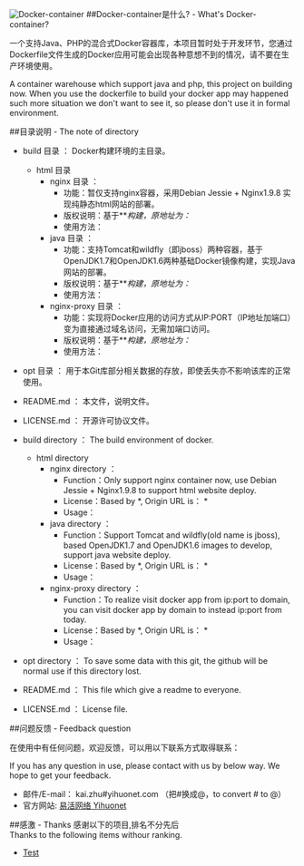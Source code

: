 ![Docker-container](http://a.oss.yihuonet.com/storage/Docker-container.png)
##Docker-container是什么? - What's Docker-container?

  
一个支持Java、PHP的混合式Docker容器库，本项目暂时处于开发环节，您通过Dockerfile文件生成的Docker应用可能会出现各种意想不到的情况，请不要在生产环境使用。
  
A container warehouse which support java and php, this project on building now. When you use the dockerfile to build your docker app may happened such more situation we don't want to see it, so please don't use it in formal environment.


  
  
##目录说明 - The note of directory

* build 目录 ： Docker构建环境的主目录。
    * html 目录 
        * nginx 目录 ：
            * 功能：暂仅支持nginx容器，采用Debian Jessie + Nginx1.9.8 实现纯静态html网站的部署。
            * 版权说明：基于***构建，原地址为：*
            * 使用方法：
        * java 目录 ：
            * 功能：支持Tomcat和wildfly（即jboss）两种容器，基于OpenJDK1.7和OpenJDK1.6两种基础Docker镜像构建，实现Java网站的部署。 
            * 版权说明：基于***构建，原地址为：*
    		* 使用方法：
        * nginx-proxy 目录 ：
            * 功能：实现将Docker应用的访问方式从IP:PORT（IP地址加端口）变为直接通过域名访问，无需加端口访问。
			* 版权说明：基于***构建，原地址为：*
			* 使用方法：
* opt 目录 ： 用于本Git库部分相关数据的存放，即使丢失亦不影响该库的正常使用。
* README.md ： 本文件，说明文件。
* LICENSE.md ： 开源许可协议文件。
      
      
    
	
* build directory ： The build environment of docker.
    * html directory 
        * nginx directory ：
            * Function：Only support nginx container now, use Debian Jessie + Nginx1.9.8 to support html website deploy.
            * License：Based by *, Origin URL is： *
            * Usage：
        * java directory ：
            * Function：Support Tomcat and wildfly(old name is jboss), based OpenJDK1.7 and OpenJDK1.6 images to develop, support java website deploy. 
            * License：Based by *, Origin URL is： *
    		* Usage：
        * nginx-proxy directory ：
            * Function：To realize visit docker app from ip:port to domain, you can visit docker app by domain to instead ip:port from today.
			* License：Based by *, Origin URL is： *
			* Usage：
* opt directory ： To save some data with this git, the github will be normal use if this directory lost.
* README.md ： This file which give a readme to everyone.
* LICENSE.md ： License file.	

  
  
##问题反馈 - Feedback question  

在使用中有任何问题，欢迎反馈，可以用以下联系方式取得联系：  
  
If you has any question in use, please contact with us by below way. We hope to get your feedback.

* 邮件/E-mail： kai.zhu#yihuonet.com （把#换成@，to convert # to @）
* 官方网站: [易活网络 Yihuonet](http://www.yihuonet.com)

  
  
##感激 - Thanks
感谢以下的项目,排名不分先后  
Thanks to the following items withour ranking.

* [Test](http://www.example.com/) 

